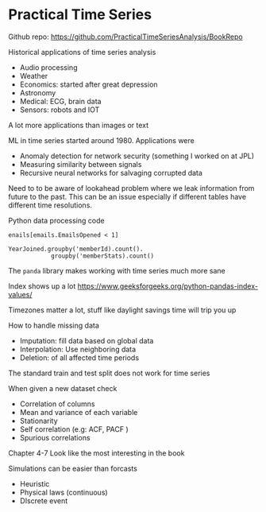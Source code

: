 # Practical Time Series
Github repo: https://github.com/PracticalTimeSeriesAnalysis/BookRepo

Historical applications of time series analysis
* Audio processing
* Weather
* Economics: started after great depression
* Astronomy
* Medical: ECG, brain data
* Sensors: robots and IOT

A lot more applications than images or text

ML in time series started around 1980. Applications were
* Anomaly detection for network security (something I worked on at JPL)
* Measuring similarity between signals
* Recursive neural networks for salvaging corrupted data

Need to to be aware of lookahead problem where we leak information from future to the past. This can be an issue especially if different tables have different time resolutions.


Python data processing code
```
enails[emails.EmailsOpened < 1] 

YearJoined.groupby('memberId).count().
            groupby('memberStats).count()
```

The ```panda``` library makes working with time series much more sane


Index shows up a lot https://www.geeksforgeeks.org/python-pandas-index-values/

Timezones matter a lot, stuff like daylight savings time will trip you up

How to handle missing data
* Imputation: fill data based on global data
* Interpolation: Use neighboring data
* Deletion: of all affected time periods

The standard train and test split does not work for time series

When given a new dataset check
* Correlation of columns
* Mean and variance of each variable
* Stationarity
* Self correlation (e.g: ACF, PACF )
* Spurious correlations

Chapter 4-7 Look like the most interesting in the book

Simulations can be easier than forcasts
* Heuristic
* Physical laws (continuous)
* DIscrete event